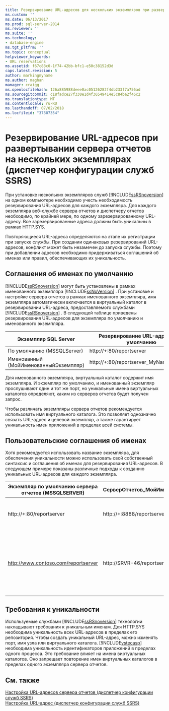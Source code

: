 ```yaml
---
title: Резервирование URL-адресов для нескольких экземпляров при развертывании сервера (диспетчер конфигурации служб SSRS) отчетов | Документация Майкрософт
ms.custom: ''
ms.date: 06/13/2017
ms.prod: sql-server-2014
ms.reviewer: ''
ms.suite: ''
ms.technology:
- database-engine
ms.tgt_pltfrm: ''
ms.topic: conceptual
helpviewer_keywords:
- URL reservations
ms.assetid: f67c83c0-1f74-42bb-bfc1-e50c38152d3d
caps.latest.revision: 5
author: markingmyname
ms.author: maghan
manager: craigg
ms.openlocfilehash: 126a885988deee0ac05126282f4db233f7a756ad
ms.sourcegitcommit: c18fadce27f330e1d4f36549414e5c84ba2f46c2
ms.translationtype: MT
ms.contentlocale: ru-RU
ms.lasthandoff: 07/02/2018
ms.locfileid: "37307354"
---
```

# <a name="url-reservations-for-multi-instance-report-server-deployments--ssrs-configuration-manager"></a>Резервирование URL-адресов при развертывании сервера отчетов на нескольких экземплярах (диспетчер конфигурации служб SSRS)
  При установке нескольких экземпляров служб [!INCLUDE[ssRSnoversion](../../includes/ssrsnoversion-md.md)] на одном компьютере необходимо учесть необходимость резервирования URL-адресов для каждого экземпляра. Для каждого экземпляра веб-службе сервера отчетов и диспетчеру отчетов необходимо, по крайней мере, по одному зарезервированному URL-адресу. Все зарезервированные адреса должны быть уникальны в рамках HTTP.SYS.  
  
 Повторяющиеся URL-адреса определяются на этапе их регистрации при запуске службы. При создании одинаковых резервирований URL-адресов, конфликт может быть незамечен до запуска службы. Поэтому при добавлении адресов необходимо придерживаться соглашений об именах или правил, обеспечивающих их уникальность.  
  
## <a name="default-naming-conventions"></a>Соглашения об именах по умолчанию  
 [!INCLUDE[ssRSnoversion](../../includes/ssrsnoversion-md.md)] могут быть установлены в рамках именованного экземпляра [!INCLUDE[ssNoVersion](../../includes/ssnoversion-md.md)] . При установке и настройке сервера отчетов в рамках именованного экземпляра, имя экземпляра автоматически включается в виртуальный каталог в резервировании URL-адреса, предоставляемого службами [!INCLUDE[ssRSnoversion](../../includes/ssrsnoversion-md.md)] . В следующей таблице приведены резервирования URL-адресов для экземпляра по умолчанию и именованного экземпляра.  
  
|Экземпляр SQL Server|Резервирование URL-адресов по умолчанию|  
|-------------------------|-----------------------------|  
|По умолчанию (MSSQLServer)|http://+:80/reportserver|  
|Именованный (МойИменованныйЭкземпляр)|http://+:80/reportserver_MyNamedInstance|  
  
 Для именованного экземпляра, виртуальный каталог содержит имя экземпляра. И экземпляр по умолчанию, и именованный экземпляр прослушивают один и тот же порт, но уникальные имена виртуальных каталогов определяют, каким из серверов отчетов будет получен запрос.  
  
 Чтобы различать экземпляры сервера отчетов рекомендуется использовать имя виртуального каталога. Это позволяет однозначно связать URL-адрес и целевой экземпляр, а также гарантирует уникальность имен приложений в пределах всей системы.  
  
## <a name="custom-naming-conventions"></a>Пользовательские соглашения об именах  
 Хотя рекомендуется использовать название экземпляра, для обеспечения уникальности можно использовать свой собственный синтаксис и соглашения об именах для резервирования URL-адресов. В следующем примере показаны различные подходы к созданию уникальных URL-адресов для каждого экземпляра.  
  
|Экземпляр по умолчанию сервера отчетов (MSSQLSERVER)|СерверОтчетов_МойИменованныйЭкземпляр|Уникальность|  
|----------------------------------------------------|-----------------------------------|----------------|  
|http://+:80/reportserver|http://+:8888/reportserver|Каждый экземпляр прослушивает отдельный порт|  
|http://www.contoso.com/reportserver|http://SRVR-46/reportserver|Каждый экземпляр отвечает различным именам сервера (полному имени домена и имени компьютера).|  
  
## <a name="uniqueness-requirements"></a>Требования к уникальности  
 Используемые службами [!INCLUDE[ssRSnoversion](../../includes/ssrsnoversion-md.md)] технологии накладывают требования к уникальным именам. Для HTTP.SYS необходима уникальность всех URL-адресов в пределах его репозитория. Чтобы создать уникальный URL-адрес, можно изменять порт, имя узла или виртуального каталога. [!INCLUDE[vstecasp](../../includes/vstecasp-md.md)] необходима уникальность идентификаторов приложений в пределах одного процесса. Это требование влияет на имена виртуальных каталогов. Оно запрещает повторение имен виртуальных каталогов в пределах одного экземпляра сервера отчетов.  
  
## <a name="see-also"></a>См. также  
 [Настройка URL-адресов сервера отчетов &#40;диспетчер конфигурации служб SSRS&#41;](configure-report-server-urls-ssrs-configuration-manager.md)   
 [Настройка URL-адрес &#40;диспетчер конфигурации служб SSRS&#41;](configure-a-url-ssrs-configuration-manager.md)  
  
  
